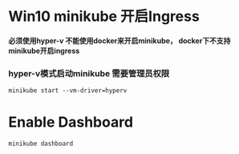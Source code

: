 # Win10 minikube 开启Ingress
#### 必须使用hyper-v 不能使用docker来开启minikube， docker下不支持minikube开启ingress
### hyper-v模式启动minikube 需要管理员权限
```shell
minikube start --vm-driver=hyperv
```
# Enable Dashboard
```shell
minikube dashboard
```